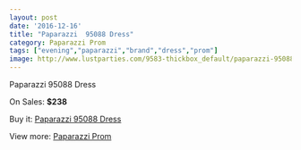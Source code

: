 ```yaml
---
layout: post
date: '2016-12-16'
title: "Paparazzi  95088 Dress"
category: Paparazzi Prom
tags: ["evening","paparazzi","brand","dress","prom"]
image: http://www.lustparties.com/9583-thickbox_default/paparazzi-95088-dress.jpg
---
```

Paparazzi  95088 Dress

On Sales: **$238**
<a href="https://www.lustparties.com/en/paparazzi-prom/3326-paparazzi-95088-dress.html"><amp-img layout="responsive" width="600" height="600" src="//www.lustparties.com/9583-thickbox_default/paparazzi-95088-dress.jpg" alt="Paparazzi  95088 Dress 0" /></a>
<a href="https://www.lustparties.com/en/paparazzi-prom/3326-paparazzi-95088-dress.html"><amp-img layout="responsive" width="600" height="600" src="//www.lustparties.com/9585-thickbox_default/paparazzi-95088-dress.jpg" alt="Paparazzi  95088 Dress 1" /></a>
<a href="https://www.lustparties.com/en/paparazzi-prom/3326-paparazzi-95088-dress.html"><amp-img layout="responsive" width="600" height="600" src="//www.lustparties.com/9584-thickbox_default/paparazzi-95088-dress.jpg" alt="Paparazzi  95088 Dress 2" /></a>

Buy it: [Paparazzi  95088 Dress](https://www.lustparties.com/en/paparazzi-prom/3326-paparazzi-95088-dress.html "Paparazzi  95088 Dress")

View more: [Paparazzi Prom](https://www.lustparties.com/en/10-paparazzi-prom "Paparazzi Prom")